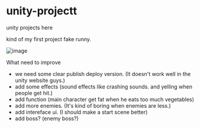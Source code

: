 # unity-projectt
unity projects here 


kind of my first project fake runny. 

![image](https://github.com/user-attachments/assets/bf6f437d-c30f-4bf9-a460-6b0900c5957f)


What need to improve 

- we need some clear publish deploy version. (It doesn't work well in the unity website guys.)
- add some effects (sound effects like crashing sounds. and yelling when people get hit.)
- add function (main character get fat when he eats too much vegetables)
- add more enemies. (It's kind of boring when enemies are less.)
- add intereface ui.  (I should make a start scene better)
- add boss?  (enemy boss?) 
